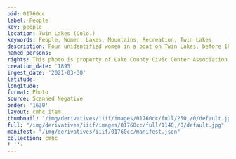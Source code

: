 ```yaml
---
pid: 01760cc
label: People
key: people
location: Twin Lakes (Colo.)
keywords: People, Women, Lakes, Mountains, Recreation, Twin Lakes
description: Four unidentified women in a boat on Twin Lakes, before 1895
named_persons: 
rights: This photo is property of Lake County Civic Center Association.
creation_date: '1895'
ingest_date: '2021-03-30'
latitude: 
longitude: 
format: Photo
source: Scanned Negative
order: '1630'
layout: cmhc_item
thumbnail: "/img/derivatives/iiif/images/01760cc/full/250,/0/default.jpg"
full: "/img/derivatives/iiif/images/01760cc/full/1140,/0/default.jpg"
manifest: "/img/derivatives/iiif/01760cc/manifest.json"
collection: cmhc
! '': 
---
```

